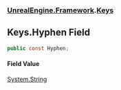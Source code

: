### [UnrealEngine.Framework](./UnrealEngine-Framework.md 'UnrealEngine.Framework').[Keys](./Keys.md 'UnrealEngine.Framework.Keys')
## Keys.Hyphen Field
  
```csharp
public const Hyphen;
```
#### Field Value
[System.String](https://docs.microsoft.com/en-us/dotnet/api/System.String 'System.String')  
